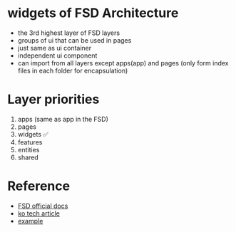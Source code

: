 # widgets of FSD Architecture

-  the 3rd highest layer of FSD layers
-  groups of ui that can be used in pages
-  just same as ui container
-  independent ui component
-  can import from all layers except apps(app) and pages (only form index files in each folder for encapsulation)

# Layer priorities

1. apps (same as app in the FSD)
2. pages
3. widgets ✅
4. features
5. entities
6. shared

# Reference

-  [FSD official docs](https://feature-sliced.design/docs)
-  [ko tech article](https://emewjin.github.io/feature-sliced-design/)
-  [example](https://nukeapp.netlify.app/)
